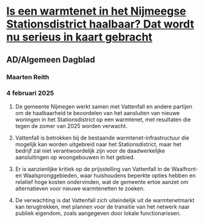 # [Is een warmtenet in het Nijmeegse Stationsdistrict haalbaar? Dat wordt nu serieus in kaart gebracht](https://advance.lexis.com/api/document?collection=news&id=urn:contentItem:6F25-TSV3-RRXF-N3SH-00000-00&context=1519360)
## AD/Algemeen Dagblad
### Maarten Reith
### 4 februari 2025

1. De gemeente Nijmegen werkt samen met Vattenfall en andere partijen om de haalbaarheid te beoordelen van het aansluiten van nieuwe woningen in het Stationsdistrict op een warmtenet, met resultaten die tegen de zomer van 2025 worden verwacht.

2. Vattenfall is betrokken bij de bestaande warmtenet-infrastructuur die mogelijk kan worden uitgebreid naar het Stationsdistrict, maar het bedrijf zal niet verantwoordelijk zijn voor de daadwerkelijke aansluitingen op woongebouwen in het gebied.

3. Er is aanzienlijke kritiek op de prijsstelling van Vattenfall in de Waalfront- en Waalspronggebieden, waar huishoudens beperkte opties hebben en relatief hoge kosten ondervinden, wat de gemeente ertoe aanzet om alternatieven voor nieuwe warmtenetten te zoeken.

4. De verwachting is dat Vattenfall zich uiteindelijk uit de warmtenetmarkt kan terugtrekken, met plannen voor de transitie van het netwerk naar publiek eigendom, zoals aangegeven door lokale functionarissen.